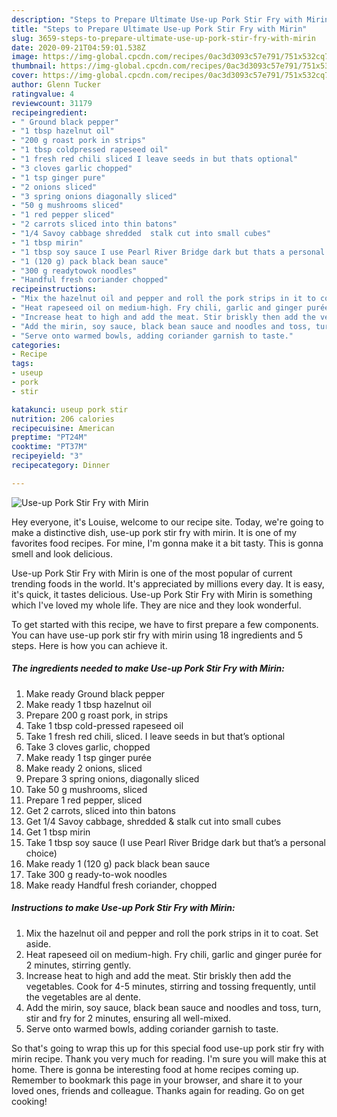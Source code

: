 ```yaml
---
description: "Steps to Prepare Ultimate Use-up Pork Stir Fry with Mirin"
title: "Steps to Prepare Ultimate Use-up Pork Stir Fry with Mirin"
slug: 3659-steps-to-prepare-ultimate-use-up-pork-stir-fry-with-mirin
date: 2020-09-21T04:59:01.538Z
image: https://img-global.cpcdn.com/recipes/0ac3d3093c57e791/751x532cq70/use-up-pork-stir-fry-with-mirin-recipe-main-photo.jpg
thumbnail: https://img-global.cpcdn.com/recipes/0ac3d3093c57e791/751x532cq70/use-up-pork-stir-fry-with-mirin-recipe-main-photo.jpg
cover: https://img-global.cpcdn.com/recipes/0ac3d3093c57e791/751x532cq70/use-up-pork-stir-fry-with-mirin-recipe-main-photo.jpg
author: Glenn Tucker
ratingvalue: 4
reviewcount: 31179
recipeingredient:
- " Ground black pepper"
- "1 tbsp hazelnut oil"
- "200 g roast pork in strips"
- "1 tbsp coldpressed rapeseed oil"
- "1 fresh red chili sliced I leave seeds in but thats optional"
- "3 cloves garlic chopped"
- "1 tsp ginger pure"
- "2 onions sliced"
- "3 spring onions diagonally sliced"
- "50 g mushrooms sliced"
- "1 red pepper sliced"
- "2 carrots sliced into thin batons"
- "1/4 Savoy cabbage shredded  stalk cut into small cubes"
- "1 tbsp mirin"
- "1 tbsp soy sauce I use Pearl River Bridge dark but thats a personal choice"
- "1 (120 g) pack black bean sauce"
- "300 g readytowok noodles"
- "Handful fresh coriander chopped"
recipeinstructions:
- "Mix the hazelnut oil and pepper and roll the pork strips in it to coat. Set aside."
- "Heat rapeseed oil on medium-high. Fry chili, garlic and ginger purée for 2 minutes, stirring gently."
- "Increase heat to high and add the meat. Stir briskly then add the vegetables. Cook for 4-5 minutes, stirring and tossing frequently, until the vegetables are al dente."
- "Add the mirin, soy sauce, black bean sauce and noodles and toss, turn, stir and fry for 2 minutes, ensuring all well-mixed."
- "Serve onto warmed bowls, adding coriander garnish to taste."
categories:
- Recipe
tags:
- useup
- pork
- stir

katakunci: useup pork stir 
nutrition: 206 calories
recipecuisine: American
preptime: "PT24M"
cooktime: "PT37M"
recipeyield: "3"
recipecategory: Dinner

---
```



![Use-up Pork Stir Fry with Mirin](https://img-global.cpcdn.com/recipes/0ac3d3093c57e791/751x532cq70/use-up-pork-stir-fry-with-mirin-recipe-main-photo.jpg)

Hey everyone, it's Louise, welcome to our recipe site. Today, we're going to make a distinctive dish, use-up pork stir fry with mirin. It is one of my favorites food recipes. For mine, I'm gonna make it a bit tasty. This is gonna smell and look delicious.

Use-up Pork Stir Fry with Mirin is one of the most popular of current trending foods in the world. It's appreciated by millions every day. It is easy, it's quick, it tastes delicious. Use-up Pork Stir Fry with Mirin is something which I've loved my whole life. They are nice and they look wonderful.




To get started with this recipe, we have to first prepare a few components. You can have use-up pork stir fry with mirin using 18 ingredients and 5 steps. Here is how you can achieve it.

<!--inarticleads1-->

##### The ingredients needed to make Use-up Pork Stir Fry with Mirin:

1. Make ready  Ground black pepper
1. Make ready 1 tbsp hazelnut oil
1. Prepare 200 g roast pork, in strips
1. Take 1 tbsp cold-pressed rapeseed oil
1. Take 1 fresh red chili, sliced. I leave seeds in but that’s optional
1. Take 3 cloves garlic, chopped
1. Make ready 1 tsp ginger purée
1. Make ready 2 onions, sliced
1. Prepare 3 spring onions, diagonally sliced
1. Take 50 g mushrooms, sliced
1. Prepare 1 red pepper, sliced
1. Get 2 carrots, sliced into thin batons
1. Get 1/4 Savoy cabbage, shredded &amp; stalk cut into small cubes
1. Get 1 tbsp mirin
1. Take 1 tbsp soy sauce (I use Pearl River Bridge dark but that’s a personal choice)
1. Make ready 1 (120 g) pack black bean sauce
1. Take 300 g ready-to-wok noodles
1. Make ready Handful fresh coriander, chopped




<!--inarticleads2-->

##### Instructions to make Use-up Pork Stir Fry with Mirin:

1. Mix the hazelnut oil and pepper and roll the pork strips in it to coat. Set aside.
1. Heat rapeseed oil on medium-high. Fry chili, garlic and ginger purée for 2 minutes, stirring gently.
1. Increase heat to high and add the meat. Stir briskly then add the vegetables. Cook for 4-5 minutes, stirring and tossing frequently, until the vegetables are al dente.
1. Add the mirin, soy sauce, black bean sauce and noodles and toss, turn, stir and fry for 2 minutes, ensuring all well-mixed.
1. Serve onto warmed bowls, adding coriander garnish to taste.




So that's going to wrap this up for this special food use-up pork stir fry with mirin recipe. Thank you very much for reading. I'm sure you will make this at home. There is gonna be interesting food at home recipes coming up. Remember to bookmark this page in your browser, and share it to your loved ones, friends and colleague. Thanks again for reading. Go on get cooking!
